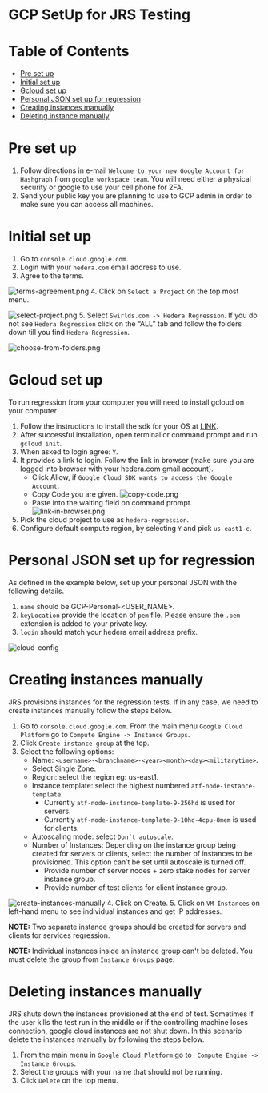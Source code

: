 # GCP SetUp for JRS Testing
# **Table of Contents**

- [Pre set up](#pre-setup)
- [Initial set up](#initial-setup)
- [Gcloud set up](#gcloud-setup)
- [Personal JSON set up for regression](#json-setup)
- [Creating instances manually](#manual-creation)
- [Deleting instance manually](#delete-manually)

<a name="pre-setup"></a>

# **Pre set up**
1. Follow directions in e-mail `Welcome to your new Google Account for Hashgraph` from `google workspace team`. You will need either a physical security or google to use your cell phone for 2FA.
2. Send your public key you are planning to use to GCP admin in order to make sure you can access all machines.

<a name="initial-setup"></a>

# **Initial set up**
1. Go to `console.cloud.google.com`.
2. Login with your `hedera.com` email address to use.
3. Agree to the terms. 
   
![terms-agreement.png](../assets/terms-agreement.png)
4. Click on `Select a Project` on the top most menu. 
   
![select-project.png](../assets/select-project.png)
5. Select `Swirlds.com -> Hedera Regression`. If you do not see `Hedera Regression` click on the “ALL” tab and follow the folders down till you find `Hedera Regression`.

![choose-from-folders.png](../assets/choose-from-folders.png)

<a name="gcloud-setup"></a>

# **Gcloud set up**
To run regression from your computer you will need to install gcloud on your computer

1. Follow the instructions to install the sdk for your OS at [LINK](https://cloud.google.com/sdk/docs/install).
2. After successful installation, open terminal or command prompt and  run `gcloud init`.
3. When asked to login agree: `Y`.
4. It provides a link to login. Follow the link in browser (make sure you are logged into browser with your hedera.com gmail account).
    - Click Allow, if `Google Cloud SDK wants to access the Google Account`. 
    - Copy Code you are given.
      ![copy-code.png](../assets/copy-code.png)
    - Paste into the waiting field on command prompt. 
      ![link-in-browser.png](../assets/link-in-browser.png)
5. Pick the cloud project to use as `hedera-regression`.
6. Configure default compute region, by selecting `Y` and pick `us-east1-c`.


<a name="json-setup"></a>

# **Personal JSON set up for regression**
As defined in the example below, set up your personal JSON with the following details.
1. `name` should be GCP-Personal-<USER_NAME>.
2. `keyLocation` provide the location of `pem` file. Please ensure the `.pem` extension is added to your private key.
3. `login` should match your hedera email address prefix.

![cloud-config](../assets/cloud-config.png)

<a name="manual-creation"></a>

# **Creating instances manually**

JRS provisions instances for the regression tests. If in any case, we need to create instances manually follow the steps below.
1. Go to `console.cloud.google.com`. From the main menu `Google Cloud Platform` go to `Compute Engine -> Instance Groups`.
2. Click `Create instance group` at the top.
3. Select the following options:
    - Name: `<username>-<branchname>-<year><month><day><militarytime>`.
    - Select Single Zone.   
    - Region: select the region eg: us-east1.
    - Instance template:  select the highest numbered `atf-node-instance-template`. 
        - Currently `atf-node-instance-template-9-256hd` is used for servers.
        - Currently `atf-node-instance-template-9-10hd-4cpu-8mem` is used for clients.
    - Autoscaling mode: select `Don’t autoscale`.
    - Number of Instances: Depending on the instance group being created for servers or clients, select the number of instances to be provisioned. This option can’t be set until autoscale is turned off.
      - Provide number of server nodes + zero stake nodes for server instance group.
      - Provide number of test clients for client instance group.
        
![create-instances-manually](../assets/create-instances-manually.png) 
4. Click on Create.
5. Click on `VM Instances` on left-hand menu to see individual instances and get IP addresses.
   
**NOTE:** Two separate instance groups should be created for servers and clients for services regression.

**NOTE:** Individual instances inside an instance group can't be deleted. You must delete the group from `Instance Groups` page.

<a name="delete-manually"></a>

# **Deleting instances manually**

JRS shuts down the instances provisioned at the end of test. Sometimes if the user kills the test run in the middle or if the controlling machine loses connection, google cloud instances are not shut down. In this scenario delete the instances manually by following the steps below.

1. From the main menu in `Google Cloud Platform` go to ` Compute Engine -> Instance Groups`.
2. Select the groups with your name that should not be running.
3. Click `Delete` on the top menu.